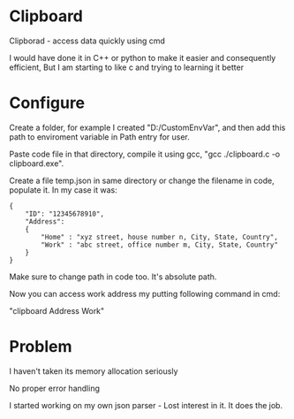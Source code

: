# Clipboard
Clipborad - access data quickly using cmd

I would have done it in C++ or python to make it easier and consequently efficient, But I am starting to like c and trying to learning it better

# Configure

Create a folder, for example I created "D:/CustomEnvVar", and then add this path to enviroment variable in Path entry for user.

Paste code file in that directory, compile it using gcc, "gcc ./clipboard.c -o clipboard.exe". 

Create a file temp.json in same directory or change the filename in code, populate it. In my case it was:

    {
        "ID": "12345678910",
        "Address": 
        { 
            "Home" : "xyz street, house number n, City, State, Country",
            "Work" : "abc street, office number m, City, State, Country"
        }
    }

Make sure to change path in code too. It's absolute path. 

Now you can access work address my putting following command in cmd:

  "clipboard Address Work"

# Problem

I haven't taken its memory allocation seriously

No proper error handling 

I started working on my own json parser - Lost interest in it. It does the job.
